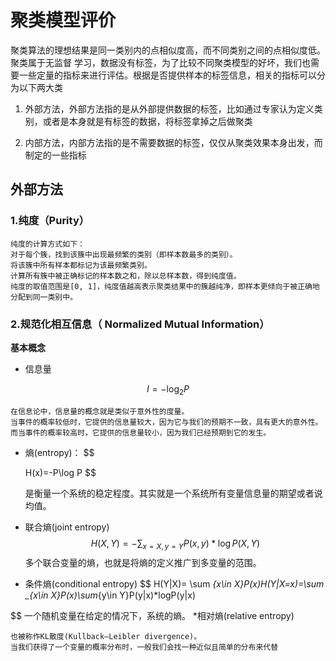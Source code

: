 # 聚类模型评价

聚类算法的理想结果是同一类别内的点相似度高，而不同类别之间的点相似度低。聚类属于无监督
学习，数据没有标签，为了比较不同聚类模型的好坏，我们也需要一些定量的指标来进行评估。根据是否提供样本的标签信息，相关的指标可以分为以下两大类

1. 外部方法，外部方法指的是从外部提供数据的标签，比如通过专家认为定义类别，或者是本身就是有标签的数据，将标签拿掉之后做聚类

2. 内部方法，内部方法指的是不需要数据的标签，仅仅从聚类效果本身出发，而制定的一些指标
## 外部方法

### 1.纯度（Purity）

    纯度的计算方式如下：
    对于每个簇，找到该簇中出现最频繁的类别（即样本数最多的类别）。
    将该簇中所有样本都标记为该最频繁类别。
    计算所有簇中被正确标记的样本数之和，除以总样本数，得到纯度值。
    纯度的取值范围是[0, 1]，纯度值越高表示聚类结果中的簇越纯净，即样本更倾向于被正确地分配到同一类别中。
### 2.规范化相互信息（ Normalized Mutual Information）

<b>基本概念</b>

* 信息量
   
$$
I=-\log_{2}P
$$

  
    在信息论中，信息量的概念就是类似于意外性的度量。
    当事件的概率较低时，它提供的信息量较大，因为它与我们的预期不一致，具有更大的意外性。
    而当事件的概率较高时，它提供的信息量较小，因为我们已经预期到它的发生。
* 熵(entropy)：
$$

  H(x)=-P\log P
$$

    是衡量一个系统的稳定程度。其实就是一个系统所有变量信息量的期望或者说均值。

* 联合熵(joint entropy)
$$
H(X,Y)=-\sum _{x=X,y=Y} P(x,y)*\log P(X,Y)
$$
    多个联合变量的熵，也就是将熵的定义推广到多变量的范围。

* 条件熵(conditional entropy)
$$
H(Y|X)= \sum _{x\in X}P(x)*H(Y|X=x)=\sum _{x\in X}P(x)*\sum_{y\in Y}P(y|x)*logP(y|x)

$$
    一个随机变量在给定的情况下，系统的熵。
*相对熵(relative entropy)

    也被称作KL散度(Kullback–Leibler divergence)。
    当我们获得了一个变量的概率分布时，一般我们会找一种近似且简单的分布来代替